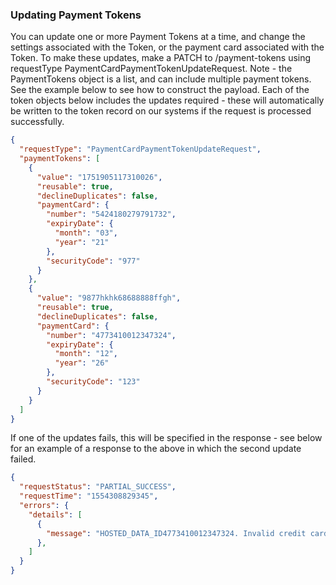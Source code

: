 ### Updating Payment Tokens

You can update one or more Payment Tokens at a time, and change the settings associated with the Token, or the payment card associated with the Token. To make these updates, make a PATCH to /payment-tokens using requestType PaymentCardPaymentTokenUpdateRequest. Note - the PaymentTokens object is a list, and can include multiple payment tokens. See the example below to see how to construct the payload. Each of the token objects below includes the updates required - these will automatically be written to the token record on our systems if the request is processed successfully.

```json YAML
{
  "requestType": "PaymentCardPaymentTokenUpdateRequest",
  "paymentTokens": [
    {
      "value": "1751905117310026",
      "reusable": true,
      "declineDuplicates": false,
      "paymentCard": {
        "number": "5424180279791732",
        "expiryDate": {
          "month": "03",
          "year": "21"
        },
        "securityCode": "977"
      }
    },
    {
      "value": "9877hkhk68688888ffgh",
      "reusable": true,
      "declineDuplicates": false,
      "paymentCard": {
        "number": "4773410012347324",
        "expiryDate": {
          "month": "12",
          "year": "26"
        },
        "securityCode": "123"
      }
    }
  ]
}
```

If one of the updates fails, this will be specified in the response - see below for an example of a response to the above in which the second update failed. 

```json YAML
{
  "requestStatus": "PARTIAL_SUCCESS",
  "requestTime": "1554308829345",
  "errors": {
    "details": [
      {
        "message": "HOSTED_DATA_ID4773410012347324. Invalid credit card number: CreditCard [cardNumber=4773410...7324, expirationMonth=12, expirationYear=2026"
      },
    ]
  }
}
```




